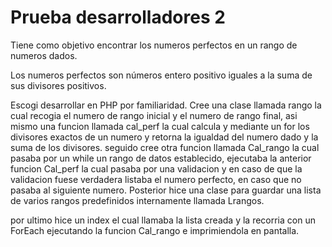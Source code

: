 # Prueba desarrolladores 2
 Tiene como objetivo encontrar los numeros perfectos en un rango de numeros dados.
 
 
Los numeros perfectos son números entero positivo iguales a la suma de sus divisores positivos.

Escogi desarrollar en PHP por familiaridad.
Cree una clase llamada rango la cual recogia el numero de rango inicial y el numero de rango final,
asi mismo una funcion llamada cal_perf la cual calcula y mediante un for los divisores exactos de un numero y retorna la igualdad del numero dado y la suma de los divisores.
seguido cree otra funcion llamada Cal_rango la cual pasaba por un while un rango de datos establecido, ejecutaba la anterior funcion Cal_perf la cual pasaba por una validacion y en caso de que la validacion fuese verdadera listaba el numero perfecto, en caso que no pasaba al siguiente numero.
Posterior hice una clase para guardar una lista de varios rangos predefinidos internamente llamada Lrangos.

por ultimo hice un index el cual llamaba la lista creada y la recorria con un ForEach ejecutando la funcion Cal_rango e imprimiendola en pantalla.


